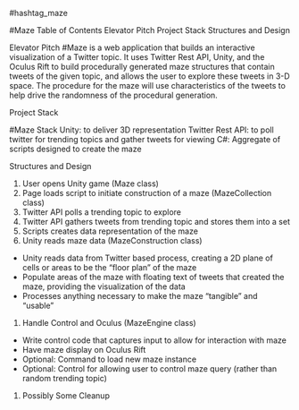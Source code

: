 \#hashtag_maze

\#Maze Table of Contents
Elevator Pitch
Project Stack
Structures and Design

Elevator Pitch
\#Maze is a web application that builds an interactive visualization of a Twitter topic. It uses Twitter Rest API, Unity, and the Oculus Rift to build procedurally generated maze structures that contain tweets of the given topic, and allows the user to explore these tweets in 3-D space. The procedure for the maze will use characteristics of the tweets to help drive the randomness of the procedural generation.

Project Stack

\#Maze Stack
Unity: to deliver 3D representation
Twitter Rest API: to poll twitter for trending topics and gather tweets for viewing
C#: Aggregate of scripts designed to create the maze

Structures and Design

1. User opens Unity game (Maze class)
2. Page loads script to initiate construction of a maze (MazeCollection class)
  1. Twitter API polls a trending topic to explore
  2. Twitter API gathers tweets from trending topic and stores them into a set
  3. Scripts creates data representation of the maze
1. Unity reads maze data (MazeConstruction class)
  * Unity reads data from Twitter based process, creating a 2D plane of cells or areas to be the “floor plan” of the maze
  * Populate areas of the maze with floating text of tweets that created the maze, providing the visualization of the data
  * Processes anything necessary to make the maze “tangible” and “usable”
1. Handle Control and Oculus (MazeEngine class)
  * Write control code that captures input to allow for interaction with maze
  * Have maze display on Oculus Rift
  * Optional: Command to load new maze instance
  * Optional: Control for allowing user to control maze query (rather than random trending topic)
1. Possibly Some Cleanup
